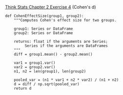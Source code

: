 [Think Stats Chapter 2 Exercise 4](http://greenteapress.com/thinkstats2/html/thinkstats2003.html#toc24) (Cohen's d)

    def CohenEffectSize(group1, group2):
        """Computes Cohen's effect size for two groups.
    
        group1: Series or DataFrame
        group2: Series or DataFrame
    
        returns: float if the arguments are Series;
             Series if the arguments are DataFrames
        """
        diff = group1.mean() - group2.mean()

        var1 = group1.var()
        var2 = group2.var()
        n1, n2 = len(group1), len(group2)

        pooled_var = (n1 * var1 + n2 * var2) / (n1 + n2)
        d = diff / np.sqrt(pooled_var)
        return d
